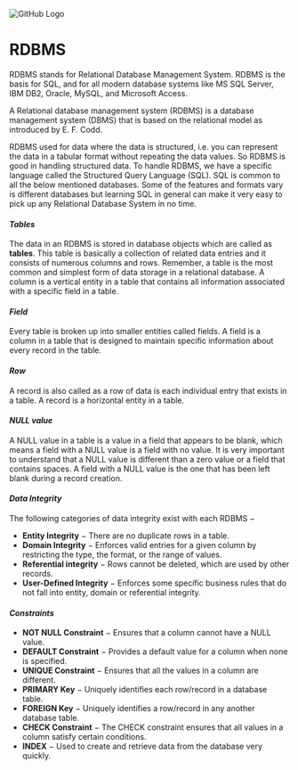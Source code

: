 ![GitHub Logo](https://s3.ap-south-1.amazonaws.com/greyatom-social/GreyAtom-logo.png)

# RDBMS

RDBMS stands for Relational Database Management System. RDBMS is the basis for SQL, and for all modern database systems like MS SQL Server, IBM DB2, Oracle, MySQL, and Microsoft Access.

A Relational database management system (RDBMS) is a database management system (DBMS) that is based on the relational model as introduced by E. F. Codd.

RDBMS used for data where the data is structured, i.e. you can represent the data in a tabular format without repeating the data values. So RDBMS is good in handling structured data.
To handle RDBMS, we have a specific language called the Structured Query Language (SQL). SQL is common to all the below mentioned databases. Some of the features and formats vary is different databases but learning SQL in general can make it very easy to pick up any Relational Database System in no time.


#### *__Tables__*
The data in an RDBMS is stored in database objects which are called as **tables**. This table is basically a collection of related data entries and it consists of numerous columns and rows.
Remember, a table is the most common and simplest form of data storage in a relational database. A column is a vertical entity in a table that contains all information associated with a specific field in a table.


#### *__Field__*
Every table is broken up into smaller entities called fields.
A field is a column in a table that is designed to maintain specific information about every record in the table.


#### *__Row__*
A record is also called as a row of data is each individual entry that exists in a table. A record is a horizontal entity in a table.


#### *__NULL value__*
A NULL value in a table is a value in a field that appears to be blank, which means a field with a NULL value is a field with no value.
It is very important to understand that a NULL value is different than a zero value or a field that contains spaces. A field with a NULL value is the one that has been left blank during a record creation.


#### *__Data Integrity__*
The following categories of data integrity exist with each RDBMS −
* **Entity Integrity** − There are no duplicate rows in a table.
* **Domain Integrity** − Enforces valid entries for a given column by restricting the type, the format, or the range of values.
* **Referential integrity** − Rows cannot be deleted, which are used by other records.
* **User-Defined Integrity** − Enforces some specific business rules that do not fall into entity, domain or referential integrity.

#### ***Constraints***
* **NOT NULL Constraint** − Ensures that a column cannot have a NULL value.
* **DEFAULT Constraint** − Provides a default value for a column when none is specified.
* **UNIQUE Constraint** − Ensures that all the values in a column are different.
* **PRIMARY Key** − Uniquely identifies each row/record in a database table.
* **FOREIGN Key** − Uniquely identifies a row/record in any another database table.
* **CHECK Constraint** − The CHECK constraint ensures that all values in a column satisfy certain conditions.
* **INDEX** − Used to create and retrieve data from the database very quickly.

